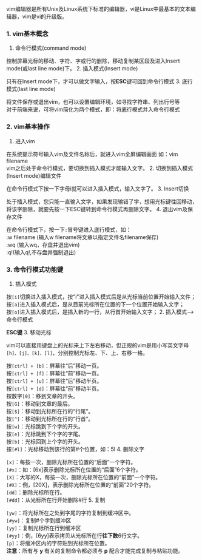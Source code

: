 vim编辑器是所有Unix及Linux系统下标准的编辑器，vi是Linux中最基本的文本编辑器，vim是vi的升级版。
### 1. vim基本概念
1. 命令行模式(command mode)

控制屏幕光标的移动、字符、字或行的删除，移动复制某区段及进入Insert mode(或last line mode)下。
2. 插入模式(Insert mode)

只有在Insert mode下，才可以做文字输入，按**ESC**键可回到命令行模式
3. 底行模式(last line mode)
 
将文件保存或退出vim，也可以设置编辑环境，如寻找字符串、列出行号等  
对于前端来说，可将vim简化为两个模式，即：将底行模式并入命令行模式
### 2. vim基本操作
1. 进入vim

在系统提示符号输入vim及文件名称后，就进入vim全屏编辑画面 如：vim filename  
vim之后处于命令行模式，要切换到插入模式才能输入文字。
2. 切换到插入模式(Insert mode)编辑文件

在命令行模式下按一下字母i就可以进入插入模式，输入文字了。
3. Insert切换

处于插入模式，您只能一直输入文字，如果发现输错了字，想用光标键往回移动，将该字删除，就要先按一下ESC键转到命令行模式再删除文字。
4. 退出vim及保存文件

在命令行模式下，按一下```:```冒号键进入底行模式，如：  
:w filename (输入w filename将文章以指定文件名filename保存)  
:wq (输入wq，存盘并退出vim)  
:q!(输入q!,不存盘并强制退出)

### 3. 命令行模式功能键
1. 插入模式

按```[i]```切换进入插入模式，按"i"进入插入模式后是从光标当前位置开始输入文件；  
按```[a]```进入插入模式后，是从目前光标所在位置的下一个位置开始输入文字；  
按```[o]```进入插入模式后，是插入新的一行，从行首开始输入文字；
2. 插入模式-->命令行模式

**ESC键**
3. 移动光标

vim可以直接用键盘上的光标来上下左右移动，但正规的vim是用小写英文字母```[h]、[j]、[k]、[l]```，分别控制光标左、下、上、右移一格。

按```[ctrl] + [b]```：屏幕往“后”移动一页。  
按```[ctrl] + [f]```：屏幕往“前”移动一页。  
按```[ctrl] + [u]```：屏幕往“后”移动半页。  
按```[ctrl] + [d]```：屏幕往“前”移动半页。  
按数字```[0]```：移到文章的开头。  
按```[G]```：移动到文章的最后。  
按```[$]```：移动到光标所在行的“行尾”。  
按```[^]```：移动到光标所在行的“行首”。  
按```[w]```：光标跳到下个字的开头。  
按```[e]```：光标跳到下个字的字尾。  
按```[b]```：光标回到上个字的开头。  
按```[#l]```：光标移动到该行的第#个位置，如：5l
4. 删除文字

```[x]```：每按一次，删除光标所在位置的“后面”一个字符。  
```[#x]```：如：[6x]表示删除光标所在位置的“后面”6个字符。  
```[X]```：大写的X，每按一次，删除光标所在位置的“前面”一个字符。  
```[#X]```：例，[20X]，表示删除光标所在位置的“前面”20个字符。  
```[dd]```：删除光标所在行。  
```[#dd]```：从光标所在行开始删除#行
5. 复制

```[yw]```：将光标所在之处到字尾的字符复制到缓冲区中。  
```[#yw]```：复制#个字到缓冲区  
```[yy]```：复制光标所在行到缓冲区  
```[#yy]```：例，[6yy]表示拷贝从光标所在行**往下数**6行文字。  
```[p]```：将缓冲区内的字符贴到光标所在位置。  
**注意**：所有与 **y** 有关的复制命令都必须与 **p** 配合才能完成复制与粘贴功能。